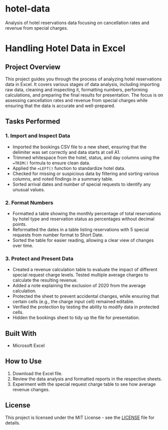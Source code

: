 # hotel-data
Analysis of hotel reservations data focusing on cancellation rates and revenue from special charges.

# Handling Hotel Data in Excel

## Project Overview

This project guides you through the process of analyzing hotel reservations data in Excel. It covers various stages of data analysis, including importing raw data, cleaning and inspecting it, formatting numbers, performing calculations, and preparing the final results for presentation. The focus is on assessing cancellation rates and revenue from special charges while ensuring that the data is accurate and well-prepared.


## Tasks Performed

### 1. **Import and Inspect Data**
   - Imported the bookings CSV file to a new sheet, ensuring that the delimiter was set correctly and data starts at cell A1.
   - Trimmed whitespace from the hotel, status, and day columns using the `=TRIM()` formula to ensure clean data.
   - Applied the `=LEFT()` function to standardize hotel data.
   - Checked for missing or suspicious data by filtering and sorting various columns, and noted findings in a summary table.
   - Sorted arrival dates and number of special requests to identify any unusual values.

### 2. **Format Numbers**
   - Formatted a table showing the monthly percentage of total reservations by hotel type and reservation status as percentages without decimal points.
   - Reformatted the dates in a table listing reservations with 5 special requests from number format to Short Date.
   - Sorted the table for easier reading, allowing a clear view of changes over time.

### 3. **Protect and Present Data**
   - Created a revenue calculation table to evaluate the impact of different special request charge levels. Tested multiple average charges to calculate the resulting revenue.
   - Added a note explaining the exclusion of 2020 from the average calculation.
   - Protected the sheet to prevent accidental changes, while ensuring that certain cells (e.g., the charge input cell) remained editable.
   - Verified the protection by testing the ability to modify data in protected cells.
   - Hidden the bookings sheet to tidy up the file for presentation.

## Built With
- Microsoft Excel

## How to Use
1. Download the Excel file.
2. Review the data analysis and formatted reports in the respective sheets.
3. Experiment with the special request charge table to see how average revenue changes.

## License
This project is licensed under the MIT License - see the [LICENSE](LICENSE) file for details.


